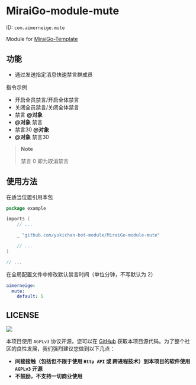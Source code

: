 # MiraiGo-module-mute

ID: `com.aimerneige.mute`

Module for [MiraiGo-Template](https://github.com/Logiase/MiraiGo-Template)

## 功能

- 通过发送指定消息快速禁言群成员

指令示例

- 开启全员禁言/开启全体禁言
- 关闭全员禁言/关闭全体禁言
- 禁言 **@对象**
- **@对象** 禁言
- 禁言30 **@对象**
- **@对象** 禁言30

> **Note**
>
> 禁言 0 即为取消禁言

## 使用方法

在适当位置引用本包

```go
package example

imports (
    // ...

    _ "github.com/yukichan-bot-module/MiraiGo-module-mute"

    // ...
)

// ...
```

在全局配置文件中修改默认禁言时间（单位分钟，不写默认为 2）

```yaml
aimerneige:
  mute:
    default: 5
```

## LICENSE

<a href="https://www.gnu.org/licenses/agpl-3.0.en.html">
<img src="https://www.gnu.org/graphics/agplv3-155x51.png">
</a>

本项目使用 `AGPLv3` 协议开源，您可以在 [GitHub](https://github.com/yukichan-bot-module/MiraiGo-module-mute) 获取本项目源代码。为了整个社区的良性发展，我们强烈建议您做到以下几点：

- **间接接触（包括但不限于使用 `Http API` 或 跨进程技术）到本项目的软件使用 `AGPLv3` 开源**
- **不鼓励，不支持一切商业使用**
